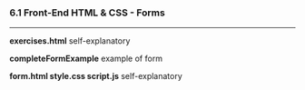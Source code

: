 <h3>6.1 Front-End HTML & CSS - Forms</h3>

---

<strong>exercises.html</strong> self-explanatory

<strong>completeFormExample</strong> example of form

<strong>form.html style.css script.js</strong> self-explanatory